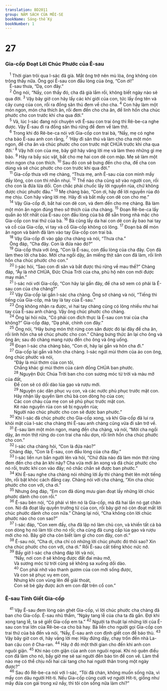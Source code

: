 ```yaml
---
translation: BD2011
group: NĂM SÁCH CỦA MÔI-SE
bookName: Sáng-thế Ký 
bookNumber: 1
---
```


<div class="title"><h1>27</h1><h3>Gia-cốp Ðoạt Lời Chúc Phước của Ê-sau</h3></div>
<span class="verse sa_27_1"> <sup>1</sup> Thời gian trôi qua I-sác đã già. Mắt ông trở nên mù lòa, ông không còn trông thấy nữa. Ông gọi Ê-sau con đầu lòng của ông, “Con ơi!”<br/> Ê-sau thưa, “Dạ, con đây.”<br/></span>
<span class="verse sa_27_2"> <sup>2</sup> Ông nói, “Nầy, con thấy đó, cha đã già lắm rồi, không biết ngày nào sẽ qua đời. </span>
<span class="verse sa_27_3"><sup>3</sup> Vậy bây giờ con hãy lấy các khí giới của con, tức lấy ống tên và cây cung của con, rồi ra đồng săn thú đem về cho cha. </span>
<span class="verse sa_27_4"><sup>4</sup> Con hãy làm một món ngon, món cha thích ăn, rồi đem đến cho cha ăn, để linh hồn cha chúc phước cho con trước khi cha qua đời.” <br/></span>
<span class="verse sa_27_5"> <sup>5</sup> Vả, lúc I-sác đang nói chuyện với Ê-sau con trai ông thì Rê-be-ca nghe được. Vậy Ê-sau đi ra đồng săn thú rừng để đem về làm thịt. <br/></span>
<span class="verse sa_27_6"> <sup>6</sup> Trong khi đó Rê-be-ca nói với Gia-cốp con trai bà, “Nầy, mẹ có nghe cha bảo Ê-sau anh con rằng, </span>
<span class="verse sa_27_7"><sup>7</sup> ‘Hãy đi săn thú và làm cho cha một món ngon, để cha ăn và chúc phước cho con trước mặt CHÚA trước khi cha qua đời.’ </span>
<span class="verse sa_27_8"><sup>8</sup> Vậy hỡi con của mẹ, bây giờ hãy vâng lời mẹ và làm theo những gì mẹ bảo. </span>
<span class="verse sa_27_9"><sup>9</sup> Hãy ra bầy súc vật, bắt cho mẹ hai con dê con mập. Mẹ sẽ làm một món ngon cha con thích. </span>
<span class="verse sa_27_10"><sup>10</sup> Sau đó con sẽ bưng đến cho cha, để cha con dùng và sẽ chúc phước cho con trước khi qua đời.”<br/></span>
<span class="verse sa_27_11"> <sup>11</sup> Gia-cốp thưa với mẹ chàng, “Thưa mẹ, anh Ê-sau của con mình mẩy đầy lông, còn con thì nhẵn nhụi. </span>
<span class="verse sa_27_12"><sup>12</sup> Thế nào cha cũng sờ vào người con, rồi cho con là đứa lừa dối. Con chắc phải chuốc lấy lời nguyền rủa, chứ không được chúc phước đâu.” </span>
<span class="verse sa_27_13"><sup>13</sup> Mẹ chàng bảo, “Con ơi, hãy để lời nguyền rủa đó mẹ chịu. Con hãy vâng lời mẹ. Hãy đi và bắt mấy con dê con cho mẹ.”<br/></span>
<span class="verse sa_27_14"> <sup>14</sup> Vậy Gia-cốp đi, bắt hai con dê con, và đem đến cho mẹ chàng. Bà làm một món ăn ngon đúng theo sở thích của cha chàng. </span>
<span class="verse sa_27_15"><sup>15</sup> Ðoạn Rê-be-ca lấy quần áo tốt nhất của Ê-sau con đầu lòng của bà để sẵn trong nhà mặc cho Gia-cốp con trai thứ của bà. </span>
<span class="verse sa_27_16"><sup>16</sup> Bà cũng lấy da hai con dê con ấy bao hai tay và cổ của Gia-cốp, vì tay và cổ Gia-cốp không có lông. </span>
<span class="verse sa_27_17"><sup>17</sup> Ðoạn bà để món ăn ngon và bánh đã làm vào tay Gia-cốp con trai bà. <br/></span>
<span class="verse sa_27_18"> <sup>18</sup> Vậy Gia-cốp đi vào gặp cha chàng và nói, “Thưa cha.”<br/> Ông đáp, “Cha đây. Con là đứa nào đó?”<br/></span>
<span class="verse sa_27_19"> <sup>19</sup> Gia-cốp thưa với ông, “Con là Ê-sau, con đầu lòng của cha đây. Con đã làm theo lời cha bảo. Mời cha ngồi dậy, ăn miếng thịt săn con đã làm, rồi linh hồn cha chúc phước cho con.”<br/></span>
<span class="verse sa_27_20"> <sup>20</sup> I-sác hỏi, “Sao con đi săn và bắt được thú rừng về mau thế?” Chàng đáp, “Ấy là nhờ CHÚA, Ðức Chúa Trời của cha, phù hộ nên con mới được may mắn.”<br/></span>
<span class="verse sa_27_21"> <sup>21</sup> I-sác nói với Gia-cốp, “Con hãy lại gần đây, để cha sờ xem có phải là Ê-sau con của cha chăng?” <br/></span>
<span class="verse sa_27_22"> <sup>22</sup> Vậy Gia-cốp lại gần I-sác cha chàng. Ông sờ chàng và nói, “Tiếng thì tiếng của Gia-cốp, mà tay là tay của Ê-sau.” <br/></span>
<span class="verse sa_27_23"> <sup>23</sup> Ông không nhận ra được, vì hai tay chàng cũng có lông nhiều như hai tay của Ê-sau anh chàng. Vậy ông chúc phước cho chàng. <br/></span>
<span class="verse sa_27_24"> <sup>24</sup> Ông lại hỏi nữa, “Có phải con đích thực là Ê-sau con trai của cha không?” Gia-cốp đáp, “Dạ phải, chính con đây.”<br/></span>
<span class="verse sa_27_25"> <sup>25</sup> Ông nói, “Hãy bưng món thịt rừng con săn được đó lại đây để cha ăn, rồi linh hồn cha sẽ chúc phước cho con.” Chàng bưng thức ăn lại cho ông và ông ăn; sau đó chàng mang rượu đến cho ông và ông uống. <br/></span>
<span class="verse sa_27_26"> <sup>26</sup> Ðoạn I-sác cha chàng bảo, “Con ơi, hãy lại gần và hôn cha đi.” <br/></span>
<span class="verse sa_27_27"> <sup>27</sup> Gia-cốp lại gần và hôn cha chàng. I-sác ngửi mùi thơm của áo con ông, ông chúc phước và nói,<br/>  “Ðây là mùi thơm của con tôi,<br/>  Chẳng khác gì mùi thơm của cánh đồng CHÚA ban phước.<br/></span>
<span class="verse sa_27_28">  <sup>28</sup> Nguyện Ðức Chúa Trời ban cho con sương móc từ trời và màu mỡ của đất, <br/>  Ðể con sẽ có dồi dào lúa gạo và rượu mới.<br/></span>
<span class="verse sa_27_29">  <sup>29</sup> Nguyện các dân phục vụ con, và các nước phủ phục trước mặt con.<br/>  Hãy nhận lấy quyền làm chủ bà con dòng họ của con;<br/>  Các con cháu của mẹ con sẽ phủ phục trước mặt con.<br/>  Kẻ nào nguyền rủa con sẽ bị nguyền rủa;<br/>  Người nào chúc phước cho con sẽ được ban phước.”<br/></span>
<span class="verse sa_27_30"> <sup>30</sup> Khi I-sác đã chúc phước cho Gia-cốp xong, và khi Gia-cốp đã lui ra khỏi mặt của I-sác cha chàng thì Ê-sau anh chàng cũng vừa đi săn trở về. <br/></span>
<span class="verse sa_27_31"> <sup>31</sup> Ê-sau làm một món ngon, mang đến cha chàng, và nói, “Mời cha ngồi dậy, ăn món thịt rừng do con trai cha nấu dọn, rồi linh hồn cha chúc phước cho con.”<br/></span>
<span class="verse sa_27_32"> <sup>32</sup> I-sác cha chàng hỏi, “Con là đứa nào?”<br/> Chàng đáp, “Con là Ê-sau, con đầu lòng của cha đây.”<br/></span>
<span class="verse sa_27_33"> <sup>33</sup> I-sác liền run bắn người lên và hỏi, “Chứ đứa nào đã làm món thịt rừng đem đến cho cha ăn khi nãy? Cha vừa mới ăn xong và đã chúc phước cho nó rồi, trước khi con vào đây; nó chắc chắn sẽ được ban phước.”<br/></span>
<span class="verse sa_27_34"> <sup>34</sup> Khi Ê-sau nghe cha chàng nói những lời ấy thì chàng thét lên một tiếng lớn, rồi bật khóc cách đắng cay. Chàng nói với cha chàng, “Xin cha chúc phước cho con với, cha ơi.”<br/></span>
<span class="verse sa_27_35"> <sup>35</sup> Nhưng ông đáp, “Em con đã dùng mưu gian đoạt lấy những lời chúc phước dành cho con rồi.”<br/></span>
<span class="verse sa_27_36"> <sup>36</sup> Ê-sau bèn nói, “Có phải vì tên nó là Gia-cốp, mà đã hai lần nó gạt chân con. Nó đã đoạt lấy quyền trưởng tử của con, rồi bây giờ nó còn đoạt mất lời chúc phước dành cho con nữa.” Chàng lại nói, “Cha không còn lời chúc phước nào cho con sao?”<br/></span>
<span class="verse sa_27_37"> <sup>37</sup> I-sác đáp, “Con xem đấy, cha đã lập nó làm chủ con, và khiến tất cả bà con dòng họ nó làm tôi cho nó rồi; cha cũng đã cung cấp lúa gạo và rượu mới cho nó. Bây giờ cha còn biết làm gì cho con đây, con ơi.”<br/></span>
<span class="verse sa_27_38"> <sup>38</sup> Ê-sau nói, “Cha ơi, cha chỉ có những lời chúc phước đó thôi sao? Xin cha chúc phước cho con với, cha ơi.” Rồi Ê-sau cất tiếng khóc nức nở. <br/></span>
<span class="verse sa_27_39"> <sup>39</sup> Bấy giờ I-sác cha chàng đáp lời và nói,<br/>  “Nầy, nơi con ở sẽ không được đất đai màu mỡ,<br/>  Và sương móc từ trời cũng sẽ không sa xuống dồi dào.<br/></span>
<span class="verse sa_27_40">  <sup>40</sup> Con phải nhờ vào thanh gươm của con mới sống được,<br/>  Và con sẽ phục vụ em con,<br/>  Nhưng khi con vùng lên để giải thoát, <br/>  Con sẽ bẻ gãy được ách em con đặt trên cổ con.”<br/></span>
<div class="title"><h3>Ê-sau Tính Giết Gia-cốp</h3></div>
<span class="verse sa_27_41"> <sup>41</sup> Vậy Ê-sau đem lòng oán ghét Gia-cốp, vì lời chúc phước cha chàng đã ban cho Gia-cốp. Ê-sau nhủ thầm, “Ngày tang lễ của cha ta đã gần. Ðợi khi xong tang lễ, ta sẽ giết Gia-cốp em ta.” </span>
<span class="verse sa_27_42"><sup>42</sup> Người ta thuật lại những lời của Ê-sau con trai lớn của Rê-be-ca cho bà hay. Bà liền cho người gọi Gia-cốp con trai thứ của bà đến và nói, “Nầy, Ê-sau anh con định giết con để báo thù. </span>
<span class="verse sa_27_43"><sup>43</sup> Vậy bây giờ con ơi, hãy vâng lời mẹ: Hãy đứng dậy, chạy trốn đến nhà La-ban cậu con ở Cha-ran. </span>
<span class="verse sa_27_44"><sup>44</sup> Hãy ở đó một thời gian cho đến khi anh con nguôi giận. </span>
<span class="verse sa_27_45"><sup>45</sup> Khi nào cơn giận của anh con nguôi ngoai. Khi nó quên điều con đã làm cho nó, bấy giờ mẹ sẽ sai người đến báo tin để con về. Làm thể nào mẹ có thể chịu nổi hai cái tang cho hai người thân trong một ngày được?”<br/></span>
<span class="verse sa_27_46"> <sup>46</sup> Sau đó Rê-be-ca nói với I-sác, “Tôi đã chán, không muốn sống nữa, vì mấy con dâu người Hít-ti. Nếu Gia-cốp cũng cưới vợ người Hít-ti, giống như mấy đứa con gái trong xứ nầy, thì tôi còn sống nữa làm chi?”<br/></span>
